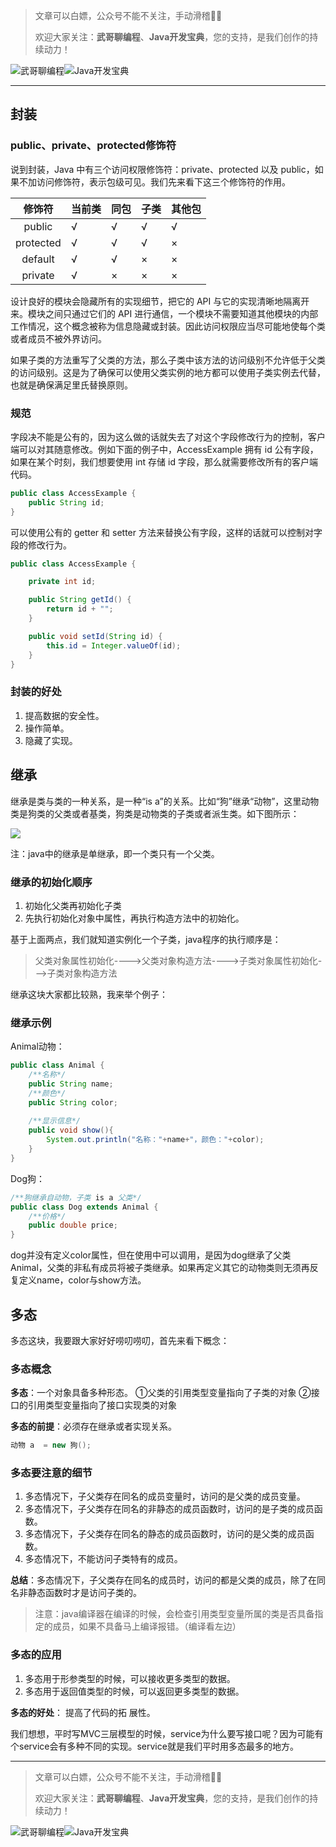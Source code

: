 > 文章可以白嫖，公众号不能不关注，手动滑稽🤣🤣 &nbsp;
>
> 欢迎大家关注：**武哥聊编程**、**Java开发宝典**，您的支持，是我们创作的持续动力！&nbsp;&nbsp;

![武哥聊编程](https://img-blog.csdnimg.cn/202002150421550.jpg)![Java开发宝典](https://img-blog.csdnimg.cn/20200608005630228.png)

-----
## 封装

### public、private、protected修饰符

说到封装，Java 中有三个访问权限修饰符：private、protected 以及 public，如果不加访问修饰符，表示包级可见。我们先来看下这三个修饰符的作用。

|修饰符|当前类|同包|子类|其他包|
|:--:|--|--|--|--|
|public|√|√|√|√|
|protected|√|√|√|×|
|default|√|√|×|×|
|private|√|×|×|×|

设计良好的模块会隐藏所有的实现细节，把它的 API 与它的实现清晰地隔离开来。模块之间只通过它们的 API 进行通信，一个模块不需要知道其他模块的内部工作情况，这个概念被称为信息隐藏或封装。因此访问权限应当尽可能地使每个类或者成员不被外界访问。

如果子类的方法重写了父类的方法，那么子类中该方法的访问级别不允许低于父类的访问级别。这是为了确保可以使用父类实例的地方都可以使用子类实例去代替，也就是确保满足里氏替换原则。

### 规范

字段决不能是公有的，因为这么做的话就失去了对这个字段修改行为的控制，客户端可以对其随意修改。例如下面的例子中，AccessExample 拥有 id 公有字段，如果在某个时刻，我们想要使用 int 存储 id 字段，那么就需要修改所有的客户端代码。
```java
public class AccessExample {
    public String id;
}
```

可以使用公有的 getter 和 setter 方法来替换公有字段，这样的话就可以控制对字段的修改行为。

```java
public class AccessExample {

    private int id;

    public String getId() {
        return id + "";
    }

    public void setId(String id) {
        this.id = Integer.valueOf(id);
    }
}
```
### 封装的好处

1. 提高数据的安全性。
2. 操作简单。
3. 隐藏了实现。

## 继承

继承是类与类的一种关系，是一种“is a”的关系。比如“狗”继承“动物”，这里动物类是狗类的父类或者基类，狗类是动物类的子类或者派生类。如下图所示：

![](https://images2015.cnblogs.com/blog/1189312/201707/1189312-20170701123011243-2128400556.png)

注：java中的继承是单继承，即一个类只有一个父类。

### 继承的初始化顺序

1. 初始化父类再初始化子类
2. 先执行初始化对象中属性，再执行构造方法中的初始化。

基于上面两点，我们就知道实例化一个子类，java程序的执行顺序是：
>父类对象属性初始化---->父类对象构造方法---->子类对象属性初始化--->子类对象构造方法　　　

继承这块大家都比较熟，我来举个例子：

### 继承示例
Animal动物：
```java
public class Animal {
    /**名称*/
    public String name;
    /**颜色*/
    public String color;
    
    /**显示信息*/
    public void show(){
        System.out.println("名称："+name+"，颜色："+color);
    }
}
```
Dog狗：
```java
/**狗继承自动物，子类 is a 父类*/
public class Dog extends Animal {
    /**价格*/
    public double price;
}
```
dog并没有定义color属性，但在使用中可以调用，是因为dog继承了父类Animal，父类的非私有成员将被子类继承。如果再定义其它的动物类则无须再反复定义name，color与show方法。

## 多态

多态这块，我要跟大家好好唠叨唠叨，首先来看下概念：
### 多态概念
**多态**：一个对象具备多种形态。
①父类的引用类型变量指向了子类的对象
②接口的引用类型变量指向了接口实现类的对象

**多态的前提**：必须存在继承或者实现关系。
```java
动物 a  = new 狗();
```
### 多态要注意的细节

1. 多态情况下，子父类存在同名的成员变量时，访问的是父类的成员变量。
2. 多态情况下，子父类存在同名的非静态的成员函数时，访问的是子类的成员函数。
3. 多态情况下，子父类存在同名的静态的成员函数时，访问的是父类的成员函数。
4. 多态情况下，不能访问子类特有的成员。

**总结**：多态情况下，子父类存在同名的成员时，访问的都是父类的成员，除了在同名非静态函数时才是访问子类的。

>注意：java编译器在编译的时候，会检查引用类型变量所属的类是否具备指定的成员，如果不具备马上编译报错。（编译看左边）

### 多态的应用

1. 多态用于形参类型的时候，可以接收更多类型的数据。
2. 多态用于返回值类型的时候，可以返回更多类型的数据。

**多态的好处**： 提高了代码的拓 展性。

我们想想，平时写MVC三层模型的时候，service为什么要写接口呢？因为可能有个service会有多种不同的实现。service就是我们平时用多态最多的地方。

------

> 文章可以白嫖，公众号不能不关注，手动滑稽🤣🤣 &nbsp;
>
> 欢迎大家关注：**武哥聊编程**、**Java开发宝典**，您的支持，是我们创作的持续动力！&nbsp;&nbsp;

![武哥聊编程](https://img-blog.csdnimg.cn/202002150421550.jpg)![Java开发宝典](https://img-blog.csdnimg.cn/20200608005630228.png)